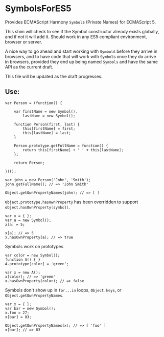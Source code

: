 SymbolsForES5
=============

Provides ECMAScript Harmony `Symbol`s (Private Names) for ECMAScript 5.

This shim will check to see if the Symbol constructor already exists globally, and if not it will add it.
Should work in any ES5 compliant environment, browser or server.

A nice way to go ahead and start working with `Symbol`s before they arrive in browsers, and to have code that will
work with `Symbol`s once they do arrive in browsers, provided they end up being named `Symbols` and have the same API
as the current draft.

This file will be updated as the draft progresses.

Use:
----

    var Person = (function() {
        
        var firstName = new Symbol(),
            lastName = new Symbol();

        function Person(first, last) {
            this[firstName] = first;
            this[lastName] = last;
        }
    
        Person.prototype.getFullName = function() {
            return this[firstName] + ' ' + this[lastName];
        };

        return Person;

    })();

    var john = new Person('John', 'Smith');
    john.getFullName(); // => 'John Smith'

    Object.getOwnPropertyNames(john); // => [ ]

`Object.prototype.hasOwnProperty` has been overridden to support `object.hasOwnProperty(symbol)`.

    var x = { };
    var a = new Symbol();
    x[a] = 5;
    
    x[a]; // => 5
    x.hasOwnProperty(a); // => true

Symbols work on prototypes.

    var color = new Symbol();
    function A() { }
    A.prototype[color] = 'green';
    
    var x = new A();
    x[color]; // => 'green'
    x.hasOwnProperty(color); // => false

Symbols don't show up in `for...in` loops, `Object.keys`, or `Object.getOwnPropertyNames`.

    var x = { };
    var bar = new Symbol();
    x.foo = 27;
    x[bar] = 83;

    Object.getOwnPropertyNames(x); // => [ 'foo' ]
    x[bar]; // => 83